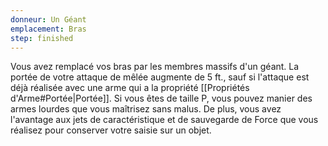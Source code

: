 ```yaml
---
donneur: Un Géant
emplacement: Bras
step: finished
---
```

Vous avez remplacé vos bras par les membres massifs d'un géant. La portée de votre attaque de mêlée augmente de 5 ft., sauf si l'attaque est déjà réalisée avec une arme qui a la propriété [[Propriétés d'Arme#Portée|Portée]]. Si vous êtes de taille P, vous pouvez manier des armes lourdes que vous maîtrisez sans malus. De plus, vous avez l'avantage aux jets de caractéristique et de sauvegarde de Force que vous réalisez pour conserver votre saisie sur un objet.